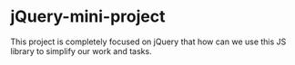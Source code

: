 # jQuery-mini-project
This project is completely focused on jQuery that how can we use this JS library to simplify our work and tasks.
